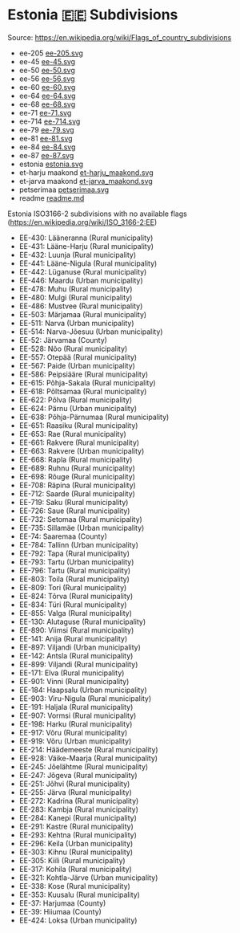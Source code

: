 # Estonia 🇪🇪 Subdivisions

Source: https://en.wikipedia.org/wiki/Flags_of_country_subdivisions

* ee-205 [ee-205.svg](https://github.com/amckenna41/iso3166-flag-icons/blob/main/iso3166-2-icons/EE/ee-205.svg)
* ee-45 [ee-45.svg](https://github.com/amckenna41/iso3166-flag-icons/blob/main/iso3166-2-icons/EE/ee-45.svg)
* ee-50 [ee-50.svg](https://github.com/amckenna41/iso3166-flag-icons/blob/main/iso3166-2-icons/EE/ee-50.svg)
* ee-56 [ee-56.svg](https://github.com/amckenna41/iso3166-flag-icons/blob/main/iso3166-2-icons/EE/ee-56.svg)
* ee-60 [ee-60.svg](https://github.com/amckenna41/iso3166-flag-icons/blob/main/iso3166-2-icons/EE/ee-60.svg)
* ee-64 [ee-64.svg](https://github.com/amckenna41/iso3166-flag-icons/blob/main/iso3166-2-icons/EE/ee-64.svg)
* ee-68 [ee-68.svg](https://github.com/amckenna41/iso3166-flag-icons/blob/main/iso3166-2-icons/EE/ee-68.svg)
* ee-71 [ee-71.svg](https://github.com/amckenna41/iso3166-flag-icons/blob/main/iso3166-2-icons/EE/ee-71.svg)
* ee-714 [ee-714.svg](https://github.com/amckenna41/iso3166-flag-icons/blob/main/iso3166-2-icons/EE/ee-714.svg)
* ee-79 [ee-79.svg](https://github.com/amckenna41/iso3166-flag-icons/blob/main/iso3166-2-icons/EE/ee-79.svg)
* ee-81 [ee-81.svg](https://github.com/amckenna41/iso3166-flag-icons/blob/main/iso3166-2-icons/EE/ee-81.svg)
* ee-84 [ee-84.svg](https://github.com/amckenna41/iso3166-flag-icons/blob/main/iso3166-2-icons/EE/ee-84.svg)
* ee-87 [ee-87.svg](https://github.com/amckenna41/iso3166-flag-icons/blob/main/iso3166-2-icons/EE/ee-87.svg)
* estonia [estonia.svg](https://github.com/amckenna41/iso3166-flag-icons/blob/main/iso3166-2-icons/EE/estonia.svg)
* et-harju maakond [et-harju_maakond.svg](https://github.com/amckenna41/iso3166-flag-icons/blob/main/iso3166-2-icons/EE/et-harju_maakond.svg)
* et-jarva maakond [et-jarva_maakond.svg](https://github.com/amckenna41/iso3166-flag-icons/blob/main/iso3166-2-icons/EE/et-jarva_maakond.svg)
* petserimaa [petserimaa.svg](https://github.com/amckenna41/iso3166-flag-icons/blob/main/iso3166-2-icons/EE/petserimaa.svg)
* readme [readme.md](https://github.com/amckenna41/iso3166-flag-icons/blob/main/iso3166-2-icons/EE/readme.md)

Estonia ISO3166-2 subdivisions with no available flags (https://en.wikipedia.org/wiki/ISO_3166-2:EE)

* EE-430: Lääneranna (Rural municipality)
* EE-431: Lääne-Harju (Rural municipality)
* EE-432: Luunja (Rural municipality)
* EE-441: Lääne-Nigula (Rural municipality)
* EE-442: Lüganuse (Rural municipality)
* EE-446: Maardu (Urban municipality)
* EE-478: Muhu (Rural municipality)
* EE-480: Mulgi (Rural municipality)
* EE-486: Mustvee (Rural municipality)
* EE-503: Märjamaa (Rural municipality)
* EE-511: Narva (Urban municipality)
* EE-514: Narva-Jõesuu (Urban municipality)
* EE-52: Järvamaa (County)
* EE-528: Nõo (Rural municipality)
* EE-557: Otepää (Rural municipality)
* EE-567: Paide (Urban municipality)
* EE-586: Peipsiääre (Rural municipality)
* EE-615: Põhja-Sakala (Rural municipality)
* EE-618: Põltsamaa (Rural municipality)
* EE-622: Põlva (Rural municipality)
* EE-624: Pärnu (Urban municipality)
* EE-638: Põhja-Pärnumaa (Rural municipality)
* EE-651: Raasiku (Rural municipality)
* EE-653: Rae (Rural municipality)
* EE-661: Rakvere (Rural municipality)
* EE-663: Rakvere (Urban municipality)
* EE-668: Rapla (Rural municipality)
* EE-689: Ruhnu (Rural municipality)
* EE-698: Rõuge (Rural municipality)
* EE-708: Räpina (Rural municipality)
* EE-712: Saarde (Rural municipality)
* EE-719: Saku (Rural municipality)
* EE-726: Saue (Rural municipality)
* EE-732: Setomaa (Rural municipality)
* EE-735: Sillamäe (Urban municipality)
* EE-74: Saaremaa (County)
* EE-784: Tallinn (Urban municipality)
* EE-792: Tapa (Rural municipality)
* EE-793: Tartu (Urban municipality)
* EE-796: Tartu (Rural municipality)
* EE-803: Toila (Rural municipality)
* EE-809: Tori (Rural municipality)
* EE-824: Tõrva (Rural municipality)
* EE-834: Türi (Rural municipality)
* EE-855: Valga (Rural municipality)
* EE-130: Alutaguse (Rural municipality)
* EE-890: Viimsi (Rural municipality)
* EE-141: Anija (Rural municipality)
* EE-897: Viljandi (Urban municipality)
* EE-142: Antsla (Rural municipality)
* EE-899: Viljandi (Rural municipality)
* EE-171: Elva (Rural municipality)
* EE-901: Vinni (Rural municipality)
* EE-184: Haapsalu (Urban municipality)
* EE-903: Viru-Nigula (Rural municipality)
* EE-191: Haljala (Rural municipality)
* EE-907: Vormsi (Rural municipality)
* EE-198: Harku (Rural municipality)
* EE-917: Võru (Rural municipality)
* EE-919: Võru (Urban municipality)
* EE-214: Häädemeeste (Rural municipality)
* EE-928: Väike-Maarja (Rural municipality)
* EE-245: Jõelähtme (Rural municipality)
* EE-247: Jõgeva (Rural municipality)
* EE-251: Jõhvi (Rural municipality)
* EE-255: Järva (Rural municipality)
* EE-272: Kadrina (Rural municipality)
* EE-283: Kambja (Rural municipality)
* EE-284: Kanepi (Rural municipality)
* EE-291: Kastre (Rural municipality)
* EE-293: Kehtna (Rural municipality)
* EE-296: Keila (Urban municipality)
* EE-303: Kihnu (Rural municipality)
* EE-305: Kiili (Rural municipality)
* EE-317: Kohila (Rural municipality)
* EE-321: Kohtla-Järve (Urban municipality)
* EE-338: Kose (Rural municipality)
* EE-353: Kuusalu (Rural municipality)
* EE-37: Harjumaa (County)
* EE-39: Hiiumaa (County)
* EE-424: Loksa (Urban municipality)